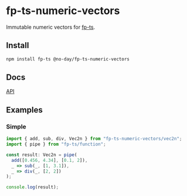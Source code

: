 # fp-ts-numeric-vectors

Immutable numeric vectors for [fp-ts](https://github.com/gcanti/fp-ts).

## Install

```bash
npm install fp-ts @no-day/fp-ts-numeric-vectors
```

## Docs

[API](https://no-day.github.io/fp-ts-numeric-vectors/docs/modules)

## Examples

### Simple

```ts
import { add, sub, div, Vec2n } from "fp-ts-numeric-vectors/vec2n";
import { pipe } from "fp-ts/function";

const result: Vec2n = pipe(
  add([0.456, 4.34], [0.1, 2]),
  _ => sub(_, [1, 3.1]),
  _ => div(_, [2, 2])
);

console.log(result);
```
